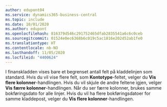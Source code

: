 ```yaml
---
author: edupont04
ms.service: dynamics365-business-central
ms.topic: include
ms.date: 10/01/2020
ms.author: edupont
ms.openlocfilehash: 816379d546c291752465dfab2835541a6c6c0ceb
ms.sourcegitcommit: 01524e0ec6368b6c019c5ac1816e202d52ab1fe0
ms.translationtype: HT
ms.contentlocale: nb-NO
ms.lasthandoff: 11/05/2020
ms.locfileid: "4400624"
---
```

I finanskladden vises bare et begrenset antall felt på kladdelinjen som standard. Hvis du vil vise flere felt, som **Kontotype**-feltet, velger du **Vis flere kolonner**-handlingen. Hvis du vil skjule de andre feltene igjen, velger **Vis færre kolonner**-handlingen. Når du ser færre kolonner, brukes samme bokføringsdato for alle linjer. Hvis du vil ha flere bokføringsdatoer for samme kladdepost, velger du **Vis flere kolonner**-handlingen.
